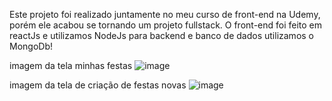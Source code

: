 Este projeto foi realizado juntamente no meu curso de front-end na Udemy, porém ele acabou se tornando um 
projeto fullstack. O front-end foi feito em reactJs e utilizamos NodeJs para backend e banco de dados 
utilizamos o MongoDb! 

imagem da tela minhas festas ![image](https://github.com/user-attachments/assets/bff51d68-1752-40f9-8915-046c70edebdd)

imagem da tela de criação de festas novas  ![image](https://github.com/user-attachments/assets/35e73502-781a-4c04-8252-10aa33102804)
